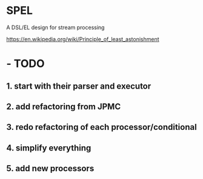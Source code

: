 # SPEL
A DSL/EL design for stream processing


https://en.wikipedia.org/wiki/Principle_of_least_astonishment

# - TODO
## 1. start with their parser and executor
## 2. add refactoring from JPMC
## 3. redo refactoring of each processor/conditional
## 4. simplify everything
## 5. add new processors




